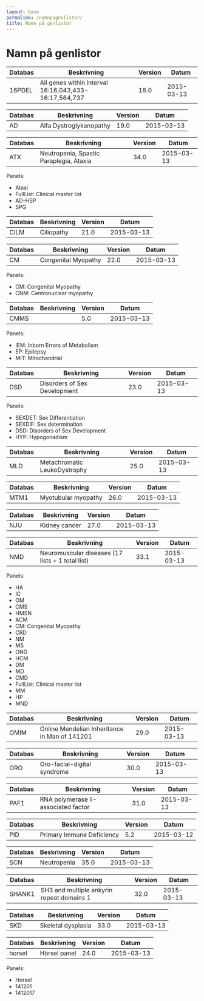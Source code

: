 ```yaml
---
layout: base
permalink: /namnpagenlistor/
title: Namn på genlistor
---
```


# Namn på genlistor

|Databas|Beskrivning|Version|Datum|
|---|---|---|---|
|16PDEL|All genes within interval 16:16,043,433-16:17,564,737|18.0|2015-03-13|

|Databas|Beskrivning|Version|Datum|
|---|---|---|---|
|AD|Alfa Dystroglykanopathy|19.0|2015-03-13|

|Databas|Beskrivning|Version|Datum|
|---|---|---|---|
|ATX|Neutropenia, Spastic Paraplegia, Ataxia|34.0|2015-03-13|

Panels:

- Ataxi
- FullList: Clinical master list
- AD-HSP
- SPG

|Databas|Beskrivning|Version|Datum|
|---|---|---|---|
|CILM|Ciliopathy|21.0|2015-03-13|

|Databas|Beskrivning|Version|Datum|
|---|---|---|---|
|CM|Congenital Myopathy|22.0|2015-03-13|

Panels:

- CM: Congenital Myopathy
- CNM: Centronuclear myopathy

|Databas|Beskrivning|Version|Datum|
|---|---|---|---|
|CMMS||5.0|2015-03-13|

Panels:
- IEM: Inborn Errors of Metabolism
- EP: Epilepsy
- MIT: Mitochandrial

|Databas|Beskrivning|Version|Datum|
|---|---|---|---|
|DSD|Disorders of Sex Development|23.0|2015-03-13|

Panels:

- SEXDET: Sex Differentiation
- SEXDIF: Sex determination
- DSD: Disorders of Sex Development
- HYP: Hypogonadism

|Databas|Beskrivning|Version|Datum|
|---|---|---|---|
|MLD|Metachromatic LeukoDystrophy|25.0|2015-03-13|

|Databas|Beskrivning|Version|Datum|
|---|---|---|---|
|MTM1|Myotubular myopathy|26.0|2015-03-13|

|Databas|Beskrivning|Version|Datum|
|---|---|---|---|
|NJU|Kidney cancer|27.0|2015-03-13|

|Databas|Beskrivning|Version|Datum|
|---|---|---|---|
|NMD|Neuromuscular diseases (17 lists + 1 total list)|33.1|2015-03-13|

Panels:

- HA
- IC
- OM
- CMS
- HMSN
- ACM
- CM: Congenital Myopathy
- CRD
- NM
- MS
- OND
- HCM
- DM
- MD
- CMD
- FullList: Clinical master list
- MM
- HP
- MND

|Databas|Beskrivning|Version|Datum|
|---|---|---|---|
|OMIM|Online Mendelian Inheritance in Man of 141201|29.0|2015-03-13|

|Databas|Beskrivning|Version|Datum|
|---|---|---|---|
|ORO|Oro-facial-digital syndrome|30.0|2015-03-13|

|Databas|Beskrivning|Version|Datum|
|---|---|---|---|
|PAF1|RNA polymerase II-associated factor|31.0|2015-03-13|

|Databas|Beskrivning|Version|Datum|
|---|---|---|---|
|PID|Primary Immune Deficiency|5.2|2015-03-12|

|Databas|Beskrivning|Version|Datum|
|---|---|---|---|
|SCN|Neutropenia|35.0|2015-03-13|

|Databas|Beskrivning|Version|Datum|
|---|---|---|---|
|SHANK1|SH3 and multiple ankyrin repeat domains 1|32.0|2015-03-13|

|Databas|Beskrivning|Version|Datum|
|---|---|---|---|
|SKD|Skeletal dysplasia|33.0|2015-03-13|

|Databas|Beskrivning|Version|Datum|
|---|---|---|---|
|horsel|Hörsel panel|24.0|2015-03-13|

Panels:

- Horsel
- 141201
- 1412017
